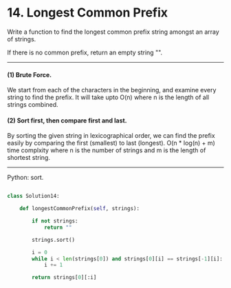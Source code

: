 # 14. Longest Common Prefix

Write a function to find the longest common prefix string amongst an array of
strings.

If there is no common prefix, return an empty string "".

---

#### (1) Brute Force.

We start from each of the characters in the beginning, and examine every string
to find the prefix. It will take upto O(n) where n is the length of all strings
combined.

#### (2) Sort first, then compare first and last.

By sorting the given string in lexicographical order, we can find the prefix
easily by comparing the first (smallest) to last (longest). O(n * log(n) + m)
time complxity where n is the number of strings and m is the length of shortest
string.

---

Python: sort.

```python

class Solution14:

    def longestCommonPrefix(self, strings):

        if not strings:
            return ""

        strings.sort()

        i = 0
        while i < len(strings[0]) and strings[0][i] == strings[-1][i]:
            i += 1

        return strings[0][:i]

```
